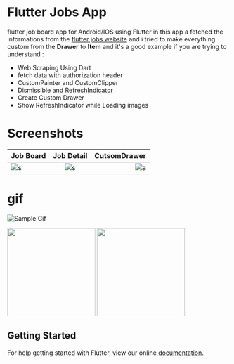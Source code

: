 # Flutter Jobs App

 flutter job board app for Android/IOS using Flutter in this app a fetched the informations from the [flutter jobs website](https://flutterjobs.info/) and i tried to make everything custom from the **Drawer** to **Item** and it's a good example if you are trying to understand :
 * Web Scraping Using Dart
 * fetch data with authorization header
 * CustomPainter and CustomClipper 
 * Dismissible and RefreshIndicator 
 * Create Custom Drawer 
 * Show RefreshIndicator while Loading images 
 
# Screenshots


| Job Board        | Job Detail           | CutsomDrawer  |
| ------------- |:-------------:| -----:|
|![s](https://i.imgur.com/y2VFwVj.png)    | ![s](https://i.imgur.com/3E4HUgT.png) | ![a](https://i.imgur.com/dTSdfTc.png) |

 
 
# gif

  ![Sample Gif](https://i.imgur.com/sWkXRne.gif)

  <img src="https://i.imgur.com/sWkXRne.gif?raw=true" width="200px">


<img src="https://raw.githubusercontent.com/letsar/flutter_staggered_grid_view/master/doc/images/dynamic_tile_sizes.gif" width="200"/>




## Getting Started

For help getting started with Flutter, view our online
[documentation](https://flutter.io/).

